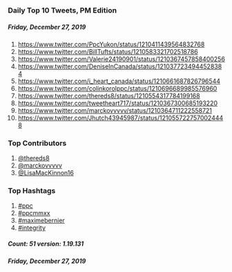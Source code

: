 ### Daily Top 10 Tweets, PM Edition
##### Friday, December 27, 2019
 1) https://www.twitter.com/PpcYukon/status/1210411439564832768
 2) https://www.twitter.com/BillTufts/status/1210583321702518786
 3) https://www.twitter.com/Valerie24190901/status/1210367457858400256
 4) https://www.twitter.com/DeniseInCanada/status/1210377234944528384
 5) https://www.twitter.com/i_heart_canada/status/1210661687826796544
 6) https://www.twitter.com/colinkorolppc/status/1210696689985576960
 7) https://www.twitter.com/thereds8/status/1210554317784199168
 8) https://www.twitter.com/tweetheart717/status/1210367300685193220
 9) https://www.twitter.com/marckovvvvv/status/1210364711222558721
10) https://www.twitter.com/Jhutch43945987/status/1210557227570024448

### Top Contributors
  1) [@thereds8](https://www.twitter.com/thereds8)
  2) [@marckovvvvv](https://www.twitter.com/marckovvvvv)
  3) [@LisaMacKinnon16](https://www.twitter.com/LisaMacKinnon16)


### Top Hashtags

  1) [#ppc](https://www.twitter.com/hashtag/ppc)
  2) [#ppcmmxx](https://www.twitter.com/hashtag/ppcmmxx)
  3) [#maximebernier](https://www.twitter.com/hashtag/maximebernier)
  4) [#integrity](https://www.twitter.com/hashtag/integrity)

##### Count: 51	version: 1.19.131
##### Friday, December 27, 2019

